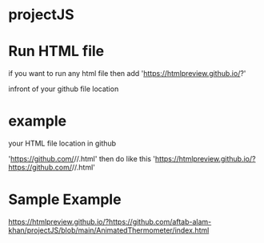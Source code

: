 # projectJS

# Run HTML file
if you want to run any html file then add 
'https://htmlpreview.github.io/?'

infront of your github file location

# example
your HTML file location in github

'https://github.com/<user-name>/<file-path-location>/<file-name>.html'
then do like this
'https://htmlpreview.github.io/?https://github.com/<user-name>/<file-path-location>/<file-name>.html'

# Sample Example

https://htmlpreview.github.io/?https://github.com/aftab-alam-khan/projectJS/blob/main/AnimatedThermometer/index.html

